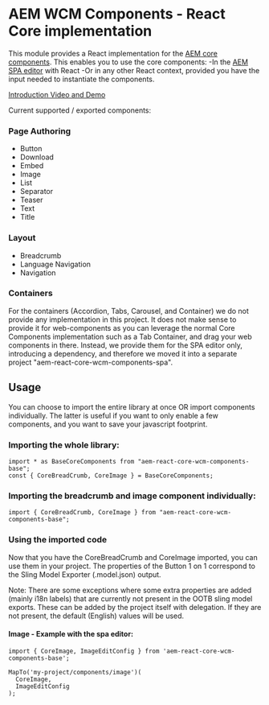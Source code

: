 # AEM WCM Components - React Core implementation

This module provides a React implementation for the [AEM core components](https://www.aemcomponents.dev/).
This enables you to use the core components:
-In
the [AEM SPA editor](https://docs.adobe.com/content/help/en/experience-manager-64/developing/headless/spas/spa-overview.html)
with React
-Or in any other React context, provided you have the input needed to instantiate the components.

[Introduction Video and Demo](https://www.youtube.com/watch?v=9759AhM7fAc)

Current supported / exported components:

### Page Authoring

- Button
- Download
- Embed
- Image
- List
- Separator
- Teaser
- Text
- Title

### Layout

- Breadcrumb
- Language Navigation
- Navigation

### Containers

For the containers (Accordion, Tabs, Carousel, and Container) we do not provide any implementation in this project.
It does not make sense to provide it for web-components as you can leverage the normal Core Components implementation
such as a Tab Container, and drag your web components in there.
Instead, we provide them for the SPA editor only, introducing a dependency, and therefore we moved it into a separate
project "aem-react-core-wcm-components-spa".

## Usage

You can choose to import the entire library at once OR import components individually.
The latter is useful if you want to only enable a few components, and you want to save your javascript footprint.

### Importing the whole library:

```
import * as BaseCoreComponents from "aem-react-core-wcm-components-base";
const { CoreBreadCrumb, CoreImage } = BaseCoreComponents;
```

### Importing the breadcrumb and image component individually:

```
import { CoreBreadCrumb, CoreImage } from "aem-react-core-wcm-components-base";
```

### Using the imported code

Now that you have the CoreBreadCrumb and CoreImage imported, you can use them in your project.
The properties of the Button 1 on 1 correspond to the Sling Model Exporter (.model.json) output.

Note: There are some exceptions where some extra properties are added (mainly i18n labels) that are currently not
present in the OOTB sling model exports.
These can be added by the project itself with delegation. If they are not present, the default (English) values will be
used.

#### Image - Example with the spa editor:

```
import { CoreImage, ImageEditConfig } from 'aem-react-core-wcm-components-base';

MapTo('my-project/components/image')(
  CoreImage,
  ImageEditConfig
);
